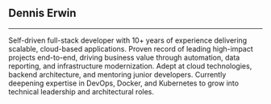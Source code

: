 ## Dennis Erwin
___
Self-driven full-stack developer with 10+ years of experience delivering scalable, cloud-based applications. Proven record of leading high-impact projects end-to-end, driving business value through automation, data reporting, and infrastructure modernization. Adept at cloud technologies, backend architecture, and mentoring junior developers. Currently deepening expertise in DevOps, Docker, and Kubernetes to grow into technical leadership and architectural roles.

<!--
**DDErwin/DDErwin** is a ✨ _special_ ✨ repository because its `README.md` (this file) appears on your GitHub profile.

Here are some ideas to get you started:

- 🔭 I’m currently working on ...
- 🌱 I’m currently learning ...
- 👯 I’m looking to collaborate on ...
- 🤔 I’m looking for help with ...
- 💬 Ask me about ...
- 📫 How to reach me: ...
- 😄 Pronouns: ...
- ⚡ Fun fact: ...
-->
